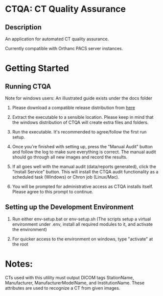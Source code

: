 # CTQA: CT Quality Assurance

## Description
An application for automated CT quality assurance.

Currently compatible with Orthanc PACS server instances.

# Getting Started

## Running CTQA

Note for windows users: An illustrated guide exists under the docs folder

1. Please download a compatible release distribution from [here](https:/github.com/Brikwerk/ctqa/releases)

2. Extract the executable to a sensible location. Please keep in mind that the windows distribution of CTQA will create extra files and folders.

3. Run the executable. It's recommended to agree/follow the first run setup.

4. Once you're finished with setting up, press the "Manual Audit" button and follow the log to make sure everything is correct. The manual audit should go through all new images and record the results.

5. If all goes well with the manual audit (data/reports generated), click the "Install Service" button. This will install the CTQA audit functionality as a scheduled task (Windows) or Chron job (Linux/Mac).

6. You will be prompted for administrative access as CTQA installs itself. Please agree to this prompt to continue.

## Setting up the Development Environment

1. Run either env-setup.bat or env-setup.sh (The scripts setup a virtual environment under .env, install all required modules to it, and activate the environment)

2. For quicker access to the environment on windows, type "activate" at the root

# Notes:
CTs used with this utility must output DICOM tags StationName, Manufacturer, ManufacturerModelName, and InstitutionName. These attributes are used to recognize a CT from given images.